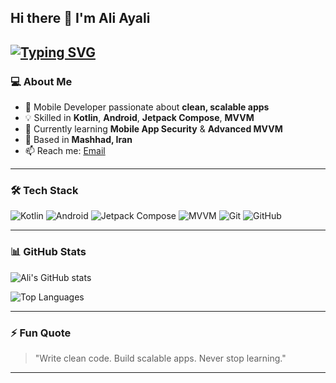 ## Hi there 👋 I'm Ali Ayali

[![Typing SVG](https://readme-typing-svg.demolab.com?font=Fira+Code&size=22&pause=1000&color=36BCF7&width=435&lines=Mobile+Developer;Kotlin+%7C+Android+%7C+MVVM;Always+learning+new+things)](https://git.io/typing-svg)
---

### 💻 About Me
- 🚀 Mobile Developer passionate about **clean, scalable apps**  
- 💡 Skilled in **Kotlin**, **Android**, **Jetpack Compose**, **MVVM**  
- 🌱 Currently learning **Mobile App Security** & **Advanced MVVM**  
- 📍 Based in **Mashhad, Iran**  
- 📫 Reach me: [Email](mailto:ali.ayali.programmer@gmail.com)

---

### 🛠 Tech Stack
![Kotlin](https://img.shields.io/badge/Kotlin-0095D5?style=for-the-badge&logo=kotlin&logoColor=white)
![Android](https://img.shields.io/badge/Android-3DDC84?style=for-the-badge&logo=android&logoColor=white)
![Jetpack Compose](https://img.shields.io/badge/Jetpack_Compose-4285F4?style=for-the-badge&logo=jetpack-compose&logoColor=white)
![MVVM](https://img.shields.io/badge/MVVM-02569B?style=for-the-badge&logo=architecture&logoColor=white)
![Git](https://img.shields.io/badge/Git-F05033?style=for-the-badge&logo=git&logoColor=white)
![GitHub](https://img.shields.io/badge/GitHub-181717?style=for-the-badge&logo=github&logoColor=white)

---

### 📊 GitHub Stats

![Ali's GitHub stats](https://github-readme-stats.vercel.app/api?username=AliAyali&show_icons=true&theme=radical&count_private=true&show_stars=true)

![Top Languages](https://github-readme-stats.vercel.app/api/top-langs/?username=AliAyali&theme=radical)

---

### ⚡ Fun Quote
> "Write clean code. Build scalable apps. Never stop learning."

---
